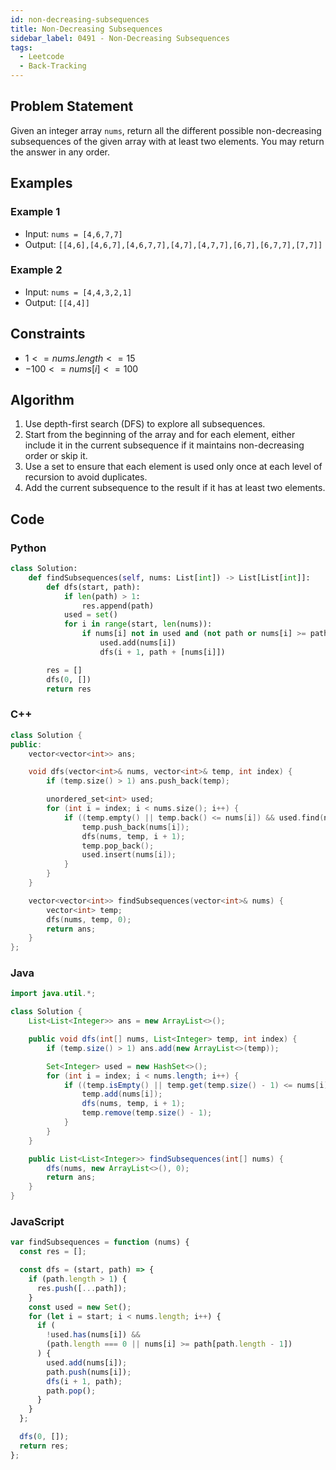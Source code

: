 ```yaml
---
id: non-decreasing-subsequences
title: Non-Decreasing Subsequences
sidebar_label: 0491 - Non-Decreasing Subsequences
tags:
  - Leetcode
  - Back-Tracking
---
```


## Problem Statement

Given an integer array `nums`, return all the different possible non-decreasing subsequences of the given array with at least two elements. You may return the answer in any order.

## Examples

### Example 1

- Input: `nums = [4,6,7,7]`
- Output: `[[4,6],[4,6,7],[4,6,7,7],[4,7],[4,7,7],[6,7],[6,7,7],[7,7]]`

### Example 2

- Input: `nums = [4,4,3,2,1]`
- Output: `[[4,4]]`

## Constraints

- $1 <= nums.length <= 15$
- $-100 <= nums[i] <= 100$

## Algorithm

1. Use depth-first search (DFS) to explore all subsequences.
2. Start from the beginning of the array and for each element, either include it in the current subsequence if it maintains non-decreasing order or skip it.
3. Use a set to ensure that each element is used only once at each level of recursion to avoid duplicates.
4. Add the current subsequence to the result if it has at least two elements.

## Code

### Python

```python
class Solution:
    def findSubsequences(self, nums: List[int]) -> List[List[int]]:
        def dfs(start, path):
            if len(path) > 1:
                res.append(path)
            used = set()
            for i in range(start, len(nums)):
                if nums[i] not in used and (not path or nums[i] >= path[-1]):
                    used.add(nums[i])
                    dfs(i + 1, path + [nums[i]])

        res = []
        dfs(0, [])
        return res
```

### C++

```cpp
class Solution {
public:
    vector<vector<int>> ans;

    void dfs(vector<int>& nums, vector<int>& temp, int index) {
        if (temp.size() > 1) ans.push_back(temp);

        unordered_set<int> used;
        for (int i = index; i < nums.size(); i++) {
            if ((temp.empty() || temp.back() <= nums[i]) && used.find(nums[i]) == used.end()) {
                temp.push_back(nums[i]);
                dfs(nums, temp, i + 1);
                temp.pop_back();
                used.insert(nums[i]);
            }
        }
    }

    vector<vector<int>> findSubsequences(vector<int>& nums) {
        vector<int> temp;
        dfs(nums, temp, 0);
        return ans;
    }
};
```

### Java

```java
import java.util.*;

class Solution {
    List<List<Integer>> ans = new ArrayList<>();

    public void dfs(int[] nums, List<Integer> temp, int index) {
        if (temp.size() > 1) ans.add(new ArrayList<>(temp));

        Set<Integer> used = new HashSet<>();
        for (int i = index; i < nums.length; i++) {
            if ((temp.isEmpty() || temp.get(temp.size() - 1) <= nums[i]) && used.add(nums[i])) {
                temp.add(nums[i]);
                dfs(nums, temp, i + 1);
                temp.remove(temp.size() - 1);
            }
        }
    }

    public List<List<Integer>> findSubsequences(int[] nums) {
        dfs(nums, new ArrayList<>(), 0);
        return ans;
    }
}
```

### JavaScript

```javascript
var findSubsequences = function (nums) {
  const res = [];

  const dfs = (start, path) => {
    if (path.length > 1) {
      res.push([...path]);
    }
    const used = new Set();
    for (let i = start; i < nums.length; i++) {
      if (
        !used.has(nums[i]) &&
        (path.length === 0 || nums[i] >= path[path.length - 1])
      ) {
        used.add(nums[i]);
        path.push(nums[i]);
        dfs(i + 1, path);
        path.pop();
      }
    }
  };

  dfs(0, []);
  return res;
};
```
